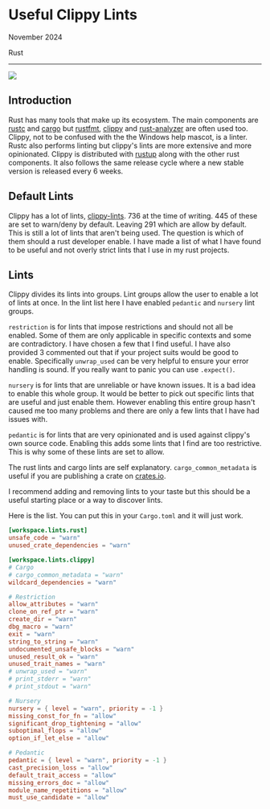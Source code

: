 # Useful Clippy Lints

November 2024

Rust

---

![](/assets/images/ferris.png)

## Introduction
Rust has many tools that make up its ecosystem.
The main components are [rustc](https://github.com/rust-lang/rust) and [cargo](https://github.com/rust-lang/cargo) but [rustfmt](https://github.com/rust-lang/rustfmt), [clippy](https://github.com/rust-lang/rust-clippy) and [rust-analyzer](https://github.com/rust-lang/rust-analyzer) are often used too.
Clippy, not to be confused with the the Windows help mascot, is a linter.
Rustc also performs linting but clippy's lints are more extensive and more opinionated.
Clippy is distributed with [rustup](https://rustup.rs) along with the other rust components.
It also follows the same release cycle where a new stable version is released every 6 weeks.

## Default Lints
Clippy has a lot of lints, [clippy-lints](https://rust-lang.github.io/rust-clippy/stable/index.html).
736 at the time of writing.
445 of these are set to warn/deny by default.
Leaving 291 which are allow by default.
This is still a lot of lints that aren't being used.
The question is which of them should a rust developer enable.
I have made a list of what I have found to be useful and not overly strict lints that I use in my rust projects.

## Lints
Clippy divides its lints into groups.
Lint groups allow the user to enable a lot of lints at once.
In the lint list here I have enabled `pedantic` and `nursery` lint groups.

`restriction` is for lints that impose restrictions and should not all be enabled.
Some of them are only applicable in specific contexts and some are contradictory.
I have chosen a few that I find useful.
I have also provided 3 commented out that if your project suits would be good to enable.
Specifically `unwrap_used` can be very helpful to ensure your error handling is sound.
If you really want to panic you can use `.expect()`.

`nursery` is for lints that are unreliable or have known issues.
It is a bad idea to enable this whole group.
It would be better to pick out specific lints that are useful and just enable them.
However enabling this entire group hasn't caused me too many problems and there are only a few lints that I have had issues with.

`pedantic` is for lints that are very opinionated and is used against clippy's own source code.
Enabling this adds some lints that I find are too restrictive.
This is why some of these lints are set to allow.

The rust lints and cargo lints are self explanatory.
`cargo_common_metadata` is useful if you are publishing a crate on [crates.io](https://crates.io/).

I recommend adding and removing lints to your taste but this should be a useful starting place or a way to discover lints.

Here is the list. You can put this in your `Cargo.toml` and it will just work.
```TOML
[workspace.lints.rust]
unsafe_code = "warn"
unused_crate_dependencies = "warn"

[workspace.lints.clippy]
# Cargo
# cargo_common_metadata = "warn"
wildcard_dependencies = "warn"

# Restriction
allow_attributes = "warn"
clone_on_ref_ptr = "warn"
create_dir = "warn"
dbg_macro = "warn"
exit = "warn"
string_to_string = "warn"
undocumented_unsafe_blocks = "warn"
unused_result_ok = "warn"
unused_trait_names = "warn"
# unwrap_used = "warn"
# print_stderr = "warn"
# print_stdout = "warn"

# Nursery
nursery = { level = "warn", priority = -1 }
missing_const_for_fn = "allow"
significant_drop_tightening = "allow"
suboptimal_flops = "allow"
option_if_let_else = "allow"

# Pedantic
pedantic = { level = "warn", priority = -1 }
cast_precision_loss = "allow"
default_trait_access = "allow"
missing_errors_doc = "allow"
module_name_repetitions = "allow"
must_use_candidate = "allow"
```
